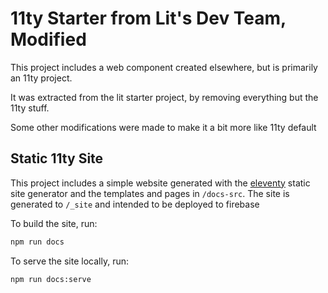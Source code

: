 # 11ty Starter from Lit's Dev Team, Modified

This project includes a web component created elsewhere, but is primarily an 11ty project.

It was extracted from the lit starter project, by removing everything but the 11ty stuff.

Some other modifications were made to make it a bit more like 11ty default

## Static 11ty Site

This project includes a simple website generated with the [eleventy](https://11ty.dev) static site generator and the templates and pages in `/docs-src`. The site is generated to `/_site` and intended to be deployed to firebase

To build the site, run:

```bash
npm run docs
```

To serve the site locally, run:

```bash
npm run docs:serve
```
